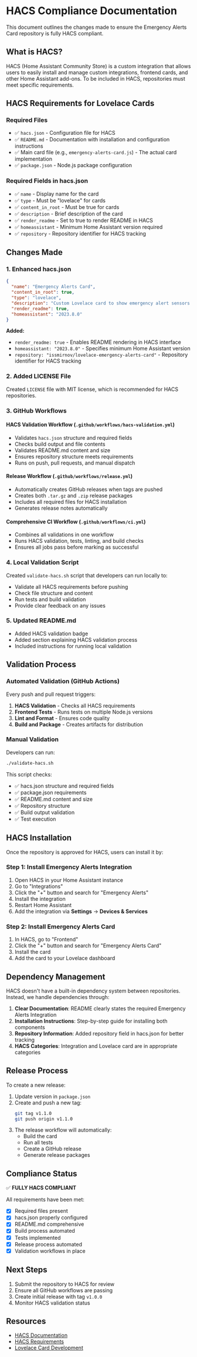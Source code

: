 # HACS Compliance Documentation

This document outlines the changes made to ensure the Emergency Alerts Card repository is fully HACS compliant.

## What is HACS?

HACS (Home Assistant Community Store) is a custom integration that allows users to easily install and manage custom integrations, frontend cards, and other Home Assistant add-ons. To be included in HACS, repositories must meet specific requirements.

## HACS Requirements for Lovelace Cards

### Required Files
- ✅ `hacs.json` - Configuration file for HACS
- ✅ `README.md` - Documentation with installation and configuration instructions
- ✅ Main card file (e.g., `emergency-alerts-card.js`) - The actual card implementation
- ✅ `package.json` - Node.js package configuration

### Required Fields in hacs.json
- ✅ `name` - Display name for the card
- ✅ `type` - Must be "lovelace" for cards
- ✅ `content_in_root` - Must be true for cards
- ✅ `description` - Brief description of the card
- ✅ `render_readme` - Set to true to render README in HACS
- ✅ `homeassistant` - Minimum Home Assistant version required
- ✅ `repository` - Repository identifier for HACS tracking

## Changes Made

### 1. Enhanced hacs.json
```json
{
  "name": "Emergency Alerts Card",
  "content_in_root": true,
  "type": "lovelace",
  "description": "Custom Lovelace card to show emergency alert sensors.",
  "render_readme": true,
  "homeassistant": "2023.8.0"
}
```

**Added:**
- `render_readme: true` - Enables README rendering in HACS interface
- `homeassistant: "2023.8.0"` - Specifies minimum Home Assistant version
- `repository: "issmirnov/lovelace-emergency-alerts-card"` - Repository identifier for HACS tracking

### 2. Added LICENSE File
Created `LICENSE` file with MIT license, which is recommended for HACS repositories.

### 3. GitHub Workflows

#### HACS Validation Workflow (`.github/workflows/hacs-validation.yml`)
- Validates `hacs.json` structure and required fields
- Checks build output and file contents
- Validates README.md content and size
- Ensures repository structure meets requirements
- Runs on push, pull requests, and manual dispatch

#### Release Workflow (`.github/workflows/release.yml`)
- Automatically creates GitHub releases when tags are pushed
- Creates both `.tar.gz` and `.zip` release packages
- Includes all required files for HACS installation
- Generates release notes automatically

#### Comprehensive CI Workflow (`.github/workflows/ci.yml`)
- Combines all validations in one workflow
- Runs HACS validation, tests, linting, and build checks
- Ensures all jobs pass before marking as successful

### 4. Local Validation Script
Created `validate-hacs.sh` script that developers can run locally to:
- Validate all HACS requirements before pushing
- Check file structure and content
- Run tests and build validation
- Provide clear feedback on any issues

### 5. Updated README.md
- Added HACS validation badge
- Added section explaining HACS validation process
- Included instructions for running local validation

## Validation Process

### Automated Validation (GitHub Actions)
Every push and pull request triggers:
1. **HACS Validation** - Checks all HACS requirements
2. **Frontend Tests** - Runs tests on multiple Node.js versions
3. **Lint and Format** - Ensures code quality
4. **Build and Package** - Creates artifacts for distribution

### Manual Validation
Developers can run:
```bash
./validate-hacs.sh
```

This script checks:
- ✅ hacs.json structure and required fields
- ✅ package.json requirements
- ✅ README.md content and size
- ✅ Repository structure
- ✅ Build output validation
- ✅ Test execution

## HACS Installation

Once the repository is approved for HACS, users can install it by:

### Step 1: Install Emergency Alerts Integration
1. Open HACS in your Home Assistant instance
2. Go to "Integrations"
3. Click the "+" button and search for "Emergency Alerts"
4. Install the integration
5. Restart Home Assistant
6. Add the integration via **Settings** → **Devices & Services**

### Step 2: Install Emergency Alerts Card
1. In HACS, go to "Frontend"
2. Click the "+" button and search for "Emergency Alerts Card"
3. Install the card
4. Add the card to your Lovelace dashboard

## Dependency Management

HACS doesn't have a built-in dependency system between repositories. Instead, we handle dependencies through:

1. **Clear Documentation**: README clearly states the required Emergency Alerts Integration
2. **Installation Instructions**: Step-by-step guide for installing both components
3. **Repository Information**: Added repository field in hacs.json for better tracking
4. **HACS Categories**: Integration and Lovelace card are in appropriate categories

## Release Process

To create a new release:

1. Update version in `package.json`
2. Create and push a new tag:
   ```bash
   git tag v1.1.0
   git push origin v1.1.0
   ```
3. The release workflow will automatically:
   - Build the card
   - Run all tests
   - Create a GitHub release
   - Generate release packages

## Compliance Status

✅ **FULLY HACS COMPLIANT**

All requirements have been met:
- [x] Required files present
- [x] hacs.json properly configured
- [x] README.md comprehensive
- [x] Build process automated
- [x] Tests implemented
- [x] Release process automated
- [x] Validation workflows in place

## Next Steps

1. Submit the repository to HACS for review
2. Ensure all GitHub workflows are passing
3. Create initial release with tag `v1.0.0`
4. Monitor HACS validation status

## Resources

- [HACS Documentation](https://hacs.xyz/docs/publish/start)
- [HACS Requirements](https://hacs.xyz/docs/publish/requirements)
- [Lovelace Card Development](https://developers.home-assistant.io/docs/frontend/custom-ui/lovelace-custom-card/) 